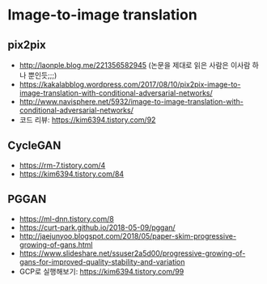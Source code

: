 # Image-to-image translation

## pix2pix
* http://laonple.blog.me/221356582945 (논문을 제대로 읽은 사람은 이사람 하나 뿐인듯;;;)
* https://kakalabblog.wordpress.com/2017/08/10/pix2pix-image-to-image-translation-with-conditional-adversarial-networks/
* http://www.navisphere.net/5932/image-to-image-translation-with-conditional-adversarial-networks/
* 코드 리뷰: https://kim6394.tistory.com/92

## CycleGAN
* https://rm-7.tistory.com/4
* https://kim6394.tistory.com/84

## PGGAN
* https://ml-dnn.tistory.com/8
* https://curt-park.github.io/2018-05-09/pggan/
* http://jaejunyoo.blogspot.com/2018/05/paper-skim-progressive-growing-of-gans.html
* https://www.slideshare.net/ssuser2a5d00/progressive-growing-of-gans-for-improved-quality-stability-and-variation
* GCP로 실행해보기: https://kim6394.tistory.com/99
